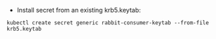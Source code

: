 - Install secret from an existing krb5.keytab:

`kubectl create secret generic rabbit-consumer-keytab --from-file krb5.keytab`